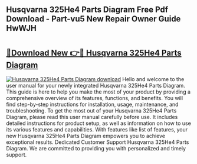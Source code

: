 ## Husqvarna 325He4 Parts Diagram Free Pdf Download - Part-vu5 New Repair Owner Guide HwWJH

# <h2><a href="http://dfrbdk2.blite.top/?on=Husqvarna+325He4+Parts+Diagram">🔗Download New 👉🔴 Husqvarna 325He4 Parts Diagram</a></h2>

[![Husqvarna 325He4 Parts Diagram download](https://i.imgur.com/lujVjoI.png)](http://dfrbdk2.blite.top/?on=Husqvarna+325He4+Parts+Diagram)
Hello and welcome to the user manual for your newly integrated Husqvarna 325He4 Parts Diagram. This guide is here to help you make the most of your product by providing a comprehensive overview of its features, functions, and benefits. You will find step-by-step instructions for installation, usage, maintenance, and troubleshooting. To get the most out of your Husqvarna 325He4 Parts Diagram, please read this user manual carefully before use. It includes detailed instructions for product setup, as well as information on how to use its various features and capabilities. With features like list of features, your new Husqvarna 325He4 Parts Diagram empowers you to achieve exceptional results. Dedicated Customer Support Husqvarna 325He4 Parts Diagram. We are committed to providing you with personalized and timely support.
